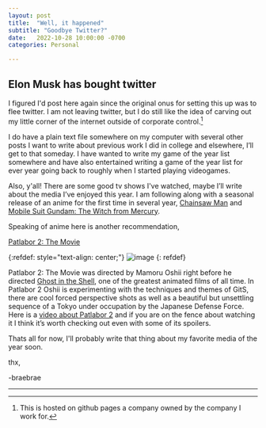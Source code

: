 ```yaml
---
layout: post
title:  "Well, it happened"
subtitle: "Goodbye Twitter?"
date:   2022-10-28 10:00:00 -0700
categories: Personal

---
```


Elon Musk has bought twitter
------

I figured I'd post here again since the original onus for setting this up was to flee twitter. I am not leaving twitter, but I do still like the idea of carving out my little corner of the internet outside of corporate control.[^1]

I do have a plain text file somewhere on my computer with several other posts I want to write about previous work I did in college and elsewhere, I’ll get to that someday. I have wanted to write my game of the year list somewhere and have also entertained writing a game of the year list for ever year going back to roughly when I started playing videogames. 

Also, y'all! There are some good tv shows I've watched, maybe I’ll write about the media I’ve enjoyed this year. I am following along with a seasonal release of an anime for the first time in several year, [Chainsaw Man][Chainsaw Man] and [Mobile Suit Gundam: The Witch from Mercury][Mobile Suit Gundam: The Witch from Mercury].

Speaking of anime here is another recommendation,

[Patlabor 2: The Movie][Patlabor 2: The Movie]

{:refdef: style="text-align: center;"}
![image](/assets/images/patlabor2.gif)
{: refdef}

Patlabor 2: The Movie was directed by Mamoru Oshii right before he directed [Ghost in the Shell][Ghost in the Shell], one of the greatest animated films of all time. In Patlabor 2 Oshii is experimenting with the techniques and themes of GitS, there are cool forced perspective shots as well as a beautiful but unsettling sequence of a Tokyo under occupation by the Japanese Defense Force. Here is a [video about Patlabor 2] and if you are on the fence about watching it I think it’s worth checking out even with some of its spoilers.  

Thats all for now, I'll probably write that thing about my favorite media of the year soon. 

thx,

-braebrae

---------------
[^1]: This is hosted on github pages a company owned by the company I work for.

[Chainsaw Man]:https://myanimelist.net/anime/44511/Chainsaw_Man
[Mobile Suit Gundam: The Witch from Mercury]: https://myanimelist.net/anime/49828/Mobile_Suit_Gundam__The_Witch_from_Mercury
[Patlabor 2: The Movie]: https://myanimelist.net/anime/1096/Kidou_Keisatsu_Patlabor_2_the_Movie
[Ghost in the Shell]: https://myanimelist.net/anime/43/Koukaku_Kidoutai
[Patlabor: The Mobile Police]: https://myanimelist.net/anime/1288/Kidou_Keisatsu_Patlabor
[Patlabor: The Movie]: https://myanimelist.net/anime/1095/Kidou_Keisatsu_Patlabor_the_Movie
[video about Patlabor 2]: https://youtu.be/ybLKmO5Kq5A 